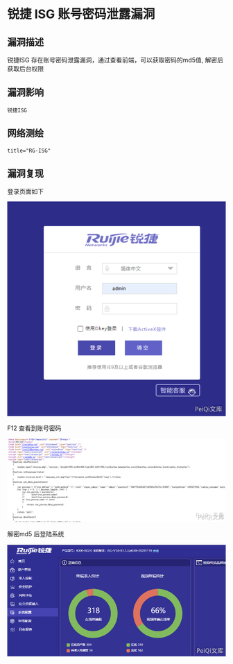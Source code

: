 # 

# 锐捷 ISG 账号密码泄露漏洞

## 漏洞描述

锐捷ISG 存在账号密码泄露漏洞，通过查看前端，可以获取密码的md5值, 解密后获取后台权限

## 漏洞影响

```
锐捷ISG
```

## 网络测绘

```
title="RG-ISG"
```

## 漏洞复现

登录页面如下

![](./images/202202110925459.png)

F12 查看到账号密码

![](./images/202202110925212.png)

解密md5 后登陆系统

![](./images/202202110925656.png)


